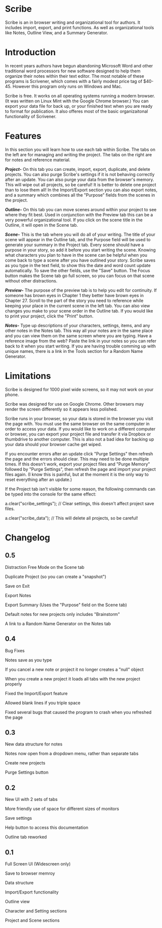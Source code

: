 # Scribe

Scribe is an in browser writing and organizational tool for authors. It includes import, export, and print functions. As well as organizational tools like Notes, Outline View, and a Summary Generator.

# Introduction

In recent years authors have begun abandoning Microsoft Word and other traditional word processors for new software designed to help them organize their notes within their text editor. The most notable of these programs is Scrivener, which comes with a fairly modest price tag of $40-45. However this program only runs on Windows and Mac.

Scribe is free. It works on all operating systems running a modern browser. (It was written on Linux Mint with the Google Chrome browser.) You can export your data file for back up, or your finished text when you are ready to format for publication. It also offeres most of the basic organizaitonal functionality of Scrivener. 

# Features

In this section you will learn how to use each tab within Scribe. The tabs on the left are for managing and writing the project. The tabs on the right are for notes and reference material.

***Project-*** On this tab you can create, import, export, duplicate, and delete projects. You can also purge Scribe's settings if it is not behaving correctly after an update. You can also purge your data from the browser's memory. This will wipe out all projects, so be careful! It is better to delete one project than to lose them all!  In the Import/Export section you can also export notes, and a summary which combines all the "Purpose" fields from the scenes in the project. 

***Outline-*** On this tab you can move scenes around within your project to see where they fit best. Used in conjunction with the Preview tab this can be a very powerful organizational tool. If you click on the scene title in the Outline, it will open in the Scene tab.

***Scene-*** This is the tab where you will do all of your writing. The title of your scene will appear in the Outline tab, and the Purpose field will be used to generate your summary in the Project tab. Every scene should have a purpose in your story, so add it before you start writing the scene. Knowing what characters you plan to have in the scene can be helpful when you come back to type a scene after you have outlined your story. Scribe saves as you type in the text field, to show this the date and word count update automatically. To save the other fields, use the "Save" button. The Focus button makes the Scene tab go full screen, so you can focus on that scene without other distractions.

***Preview-*** The purpose of the preview tab is to help you edit for continuity. If someone has brown eyes in Chapter 1 they better have brown eyes in Chapter 27. Scroll to the part of the story you need to reference while keeping your place in the current scene in the left tab. You can also view changes you make to your scene order in the Outline tab. If you would like to print your project, click the "Print" button.

***Notes-*** Type up descriptions of your characters, settings, items, and any other notes in the Notes tab. This way all your notes are in the same place and you can view them on the same screen where you are typing. Have a reference image from the web? Paste the link in your notes so you can refer back to it when you start writing. If you are having trouble comming up with unique names, there is a link in the Tools section for a Random Name Generator.

# Limitations

Scribe is designed for 1000 pixel wide screens, so it may not work on your phone.

Scribe was designed for use on Google Chrome. Other browsers may render the screen differently so it appears less polished.

Scribe runs in your browser, so your data is stored in the browser you visit the page with. You must use the same browser on the same computer in order to access your data. If you would like to work on a different computer or browser, you can export your project file and transfer it via Dropbox or thumbdrive to another computer. This is also not a bad idea for backing up your data should your browser cache get wiped.

If you encounter errors after an update click "Purge Settings" then refresh the page and the errors should clear. This may need to be done multiple times. If this doesn't work, export your project files and "Purge Memory" followed by "Purge Settings", then refresh the page and import your project files again. (I know this is painful, but at the moment it is the only way to reset everything after an update.)

If the Project tab isn't visible for some reason, the following commands can be typed into the console for the same effect: 

a.clear("scribe_settings"); // Clear settings, this doesn't affect project save files.

a.clear("scribe_data"); // This will delete all projects, so be careful!


# Changelog

0.5
---

Distraction Free Mode on the Scene tab

Duplicate Project (so you can create a "snapshot")

Save on Exit

Export Notes

Export Summary (Uses the "Purpose" field on the Scene tab)

Default notes for new projects only includes "Brainstorm"

A link to a Random Name Generator on the Notes tab 

0.4
---

Bug Fixes

Notes save as you type

If you cancel a new note or project it no longer creates a "null" object

When you create a new project it loads all tabs with the new project properly

Fixed the Import/Export feature

Allowed blank lines if you triple space

Fixed several bugs that caused the program to crash when you refreshed the page

0.3
---

New data structure for notes

Notes now open from a dropdown menu, rather than separate tabs

Create new projects

Purge Settings button

0.2
---

New UI with 2 sets of tabs

More friendly use of space for different sizes of monitors

Save settings

Help button to access this documentation

Outline tab reworked

0.1
---

Full Screen UI (Widescreen only)

Save to browser memroy

Data structure

Import/Export functionality

Outline view

Character and Setting sections

Project and Scene sections

